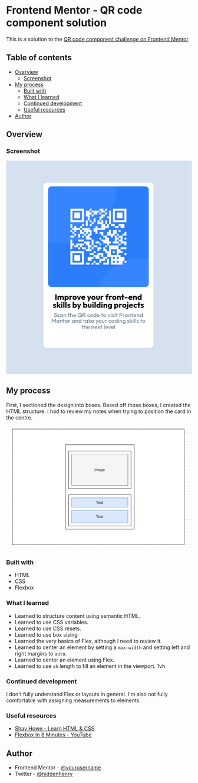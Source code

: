# Frontend Mentor - QR code component solution

This is a solution to the [QR code component challenge on Frontend Mentor](https://www.frontendmentor.io/challenges/qr-code-component-iux_sIO_H).

## Table of contents

- [Overview](#overview)
  - [Screenshot](#screenshot)
- [My process](#my-process)
  - [Built with](#built-with)
  - [What I learned](#what-i-learned)
  - [Continued development](#continued-development)
  - [Useful resources](#useful-resources)
- [Author](#author)

## Overview

### Screenshot

![finished-implementation](./images/complete.png)

## My process

First, I sectioned the design into boxes. Based off those boxes, I created the HTML structure.
I had to review my notes when trying to position the card in the centre.

![Boxes](./images/qr-boxes.png)

### Built with

- HTML
- CSS
- Flexbox

### What I learned

- Learned to structure content using semantic HTML.
- Learned to use CSS variables.
- Learned to use CSS resets.
- Learned to use box sizing
- Learned the very basics of Flex, although I need to review it.
- Learned to center an element by setting a `max-width` and setting left and right margins to `auto`.
- Learned to center an element using Flex.
- Learned to use `vh` length to fill an element in the viewport. 1vh

### Continued development

I don't fully understand Flex or layouts in general. I'm also not fully comfortable with assigning measurements to elements.

### Useful resources

- [Shay Howe - Learn HTML & CSS](https://learn.shayhowe.com/html-css/)
- [Flexbox In 8 Minutes - YouTube](https://www.youtube.com/watch?v=phWxA89Dy94)

## Author

- Frontend Mentor - [@yourusername](https://www.frontendmentor.io/profile/henrychris)
- Twitter - [@hiddenhenry](https://www.twitter.com/hiddenhenry)
